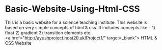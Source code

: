 # Basic-Website-Using-Html-CSS
This is a basic website for a science teaching institute. This website is based on very simple concepts of html &amp; css. It includes concepts like - 1) float 2) gradient 3) transition elements etc. </br>
<a href="http://ayushproject.host20.uk/Project1/" target=_blank"> HTML & CSS Website </a>
